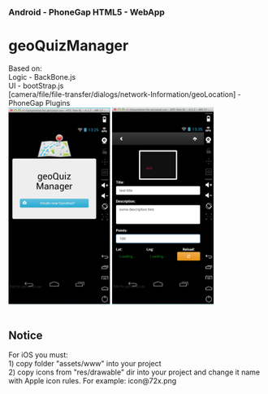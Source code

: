 <h3>Android - PhoneGap HTML5 - WebApp<h3>
<h1>geoQuizManager</h1>
Based on:<br>
Logic - BackBone.js<br>
UI - bootStrap.js<br>
[camera/file/file-transfer/dialogs/network-Information/geoLocation] - PhoneGap Plugins
<br>
<img style="width: 200px;" src="s1.png" alt="home screen geoQuizManager" title="home screen geoQuizManager" />
<img style="width: 200px;" src="s2.png" alt="details screen geoQuizManager" title="details screen geoQuizManager" />
<br>
<br>
<h2>Notice</h2>
For iOS you must:<br>
1) copy folder "assets/www" into your project<br>
2) copy icons from "res/drawable" dir into your project and change it name with Apple icon rules. For example: icon@72x.png  

